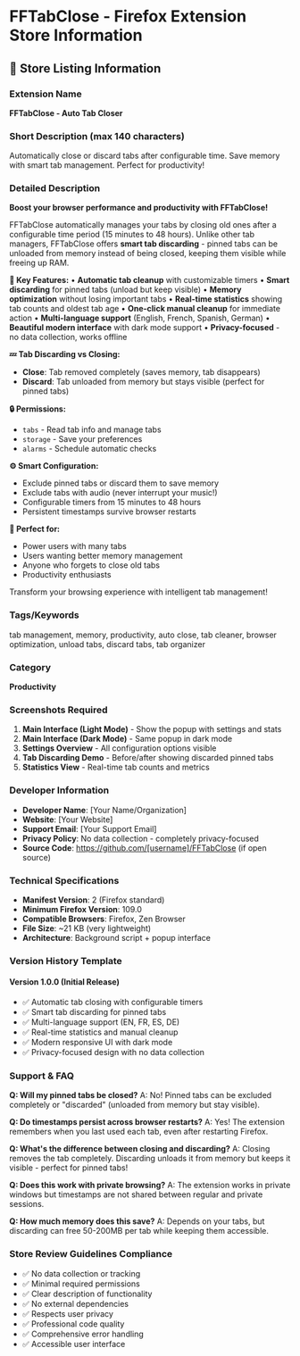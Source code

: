 # FFTabClose - Firefox Extension Store Information

## 🏪 Store Listing Information

### Extension Name
**FFTabClose - Auto Tab Closer**

### Short Description (max 140 characters)
Automatically close or discard tabs after configurable time. Save memory with smart tab management. Perfect for productivity!

### Detailed Description

**Boost your browser performance and productivity with FFTabClose!**

FFTabClose automatically manages your tabs by closing old ones after a configurable time period (15 minutes to 48 hours). Unlike other tab managers, FFTabClose offers **smart tab discarding** - pinned tabs can be unloaded from memory instead of being closed, keeping them visible while freeing up RAM.

**🌟 Key Features:**
• **Automatic tab cleanup** with customizable timers
• **Smart discarding** for pinned tabs (unload but keep visible)
• **Memory optimization** without losing important tabs
• **Real-time statistics** showing tab counts and oldest tab age
• **One-click manual cleanup** for immediate action
• **Multi-language support** (English, French, Spanish, German)
• **Beautiful modern interface** with dark mode support
• **Privacy-focused** - no data collection, works offline

**💤 Tab Discarding vs Closing:**
- **Close**: Tab removed completely (saves memory, tab disappears)
- **Discard**: Tab unloaded from memory but stays visible (perfect for pinned tabs)

**🔒 Permissions:**
- `tabs` - Read tab info and manage tabs
- `storage` - Save your preferences  
- `alarms` - Schedule automatic checks

**⚙️ Smart Configuration:**
- Exclude pinned tabs or discard them to save memory
- Exclude tabs with audio (never interrupt your music!)
- Configurable timers from 15 minutes to 48 hours
- Persistent timestamps survive browser restarts

**🎯 Perfect for:**
- Power users with many tabs
- Users wanting better memory management
- Anyone who forgets to close old tabs
- Productivity enthusiasts

Transform your browsing experience with intelligent tab management!

### Tags/Keywords
tab management, memory, productivity, auto close, tab cleaner, browser optimization, unload tabs, discard tabs, tab organizer

### Category
**Productivity**

### Screenshots Required
1. **Main Interface (Light Mode)** - Show the popup with settings and stats
2. **Main Interface (Dark Mode)** - Same popup in dark mode
3. **Settings Overview** - All configuration options visible
4. **Tab Discarding Demo** - Before/after showing discarded pinned tabs
5. **Statistics View** - Real-time tab counts and metrics

### Developer Information
- **Developer Name**: [Your Name/Organization]
- **Website**: [Your Website]
- **Support Email**: [Your Support Email]
- **Privacy Policy**: No data collection - completely privacy-focused
- **Source Code**: https://github.com/[username]/FFTabClose (if open source)

### Technical Specifications
- **Manifest Version**: 2 (Firefox standard)
- **Minimum Firefox Version**: 109.0
- **Compatible Browsers**: Firefox, Zen Browser
- **File Size**: ~21 KB (very lightweight)
- **Architecture**: Background script + popup interface

### Version History Template

#### Version 1.0.0 (Initial Release)
- ✅ Automatic tab closing with configurable timers
- ✅ Smart tab discarding for pinned tabs
- ✅ Multi-language support (EN, FR, ES, DE)
- ✅ Real-time statistics and manual cleanup
- ✅ Modern responsive UI with dark mode
- ✅ Privacy-focused design with no data collection

### Support & FAQ

**Q: Will my pinned tabs be closed?**
A: No! Pinned tabs can be excluded completely or "discarded" (unloaded from memory but stay visible).

**Q: Do timestamps persist across browser restarts?**
A: Yes! The extension remembers when you last used each tab, even after restarting Firefox.

**Q: What's the difference between closing and discarding?**
A: Closing removes the tab completely. Discarding unloads it from memory but keeps it visible - perfect for pinned tabs!

**Q: Does this work with private browsing?**
A: The extension works in private windows but timestamps are not shared between regular and private sessions.

**Q: How much memory does this save?**
A: Depends on your tabs, but discarding can free 50-200MB per tab while keeping them accessible.

### Store Review Guidelines Compliance
- ✅ No data collection or tracking
- ✅ Minimal required permissions
- ✅ Clear description of functionality
- ✅ No external dependencies
- ✅ Respects user privacy
- ✅ Professional code quality
- ✅ Comprehensive error handling
- ✅ Accessible user interface
